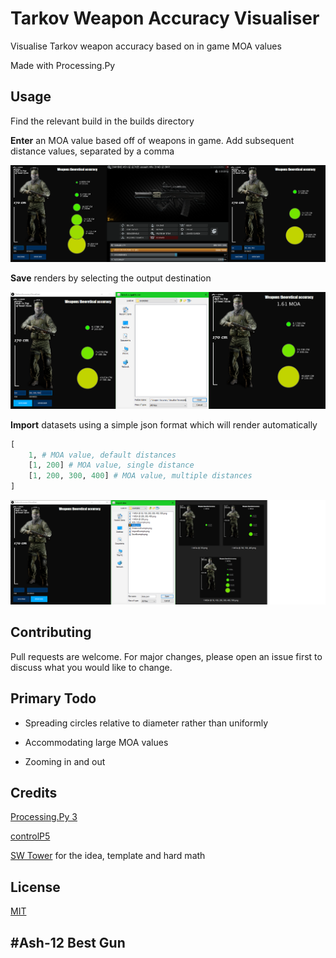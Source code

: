 # Tarkov Weapon Accuracy Visualiser

Visualise Tarkov weapon accuracy based on in game MOA values

Made with Processing.Py

## Usage

Find the relevant build in the builds directory

**Enter** an MOA value based off of weapons in game. Add subsequent distance values, separated by a comma


![ASh-12 Example](/examples/ASh-12Example.png)


**Save** renders by selecting the output destination


![Save Example](/examples/SaveExample.png)


**Import** datasets using a simple json format which will render automatically


```python
[
	1, # MOA value, default distances
	[1, 200] # MOA value, single distance
	[1, 200, 300, 400] # MOA value, multiple distances
]
```


![Import Example](/examples/ImportExample.png)


## Contributing

Pull requests are welcome. For major changes, please open an issue first to discuss what you would like to change.

## Primary Todo

- Spreading circles relative to diameter rather than uniformly

- Accommodating large MOA values

- Zooming in and out


## Credits

[Processing.Py 3](https://py.processing.org/)

[controlP5](http://www.sojamo.de/libraries/controlP5/)

[SW Tower](https://www.youtube.com/channel/UCwYEdvfGj9kesA2kiIefNJg) for the idea, template and hard math

## License

[MIT](https://choosealicense.com/licenses/mit/)

## #Ash-12 Best Gun
